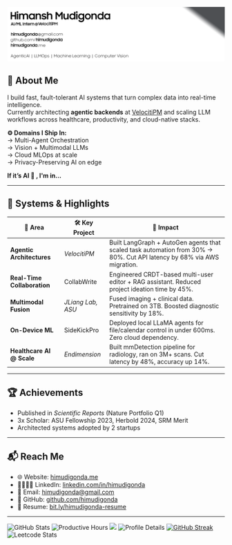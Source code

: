 ![Himansh's Banner](GHBanner.png)

## 🚀 About Me

I build fast, fault-tolerant AI systems that turn complex data into real-time intelligence.  
Currently architecting **agentic backends** at [VelocitiPM](https://www.velocitipm.com) and scaling LLM workflows across healthcare, productivity, and cloud-native stacks.

**⚙️ Domains I Ship In:**  
→ Multi-Agent Orchestration  
→ Vision + Multimodal LLMs  
→ Cloud MLOps at scale  
→ Privacy-Preserving AI on edge  
 
**If it’s AI 🧠 , I'm in...**

---

## 🧠 Systems & Highlights

| 🧩 Area | 🛠️ Key Project | 🧬 Impact |
|--------|----------------|----------|
| **Agentic Architectures** | _VelocitiPM_ | Built LangGraph + AutoGen agents that scaled task automation from 30% → 80%. Cut API latency by 68% via AWS migration. |
| **Real-Time Collaboration** | CollabWrite | Engineered CRDT-based multi-user editor + RAG assistant. Reduced project ideation time by 45%. |
| **Multimodal Fusion** | _JLiang Lab, ASU_ | Fused imaging + clinical data. Pretrained on 3TB. Boosted diagnostic sensitivity by 18%. |
| **On-Device ML** | SideKickPro | Deployed local LLaMA agents for file/calendar control in under 600ms. Zero cloud dependency. |
| **Healthcare AI @ Scale** | _Endimension_ | Built mmDetection pipeline for radiology, ran on 3M+ scans. Cut latency by 48%, accuracy up 14%. |

---
## 🏆 Achievements

- Published in *Scientific Reports* (Nature Portfolio Q1)  
- 3x Scholar: ASU Fellowship 2023, Herbold 2024, SRM Merit  
- Architected systems adopted by 2 startups  

---

## 📬 Reach Me

- 🌐 Website: [himudigonda.me](https://himudigonda.me)  
- 🫱🏽‍🫲🏻 LinkedIn: [linkedin.com/in/himudigonda](https://www.linkedin.com/in/himudigonda)  
- 📧 Email: [himudigonda@gmail.com](mailto:himudigonda@gmail.com)  
- 🐙 GitHub: [github.com/himudigonda](https://www.github.com/himudigonda)  
- 📄 Resume: [bit.ly/himudigonda-resume](https://bit.ly/himudigonda-resume)  

---

![GitHub Stats](https://github-readme-stats.vercel.app/api?username=himudigonda&show_icons=true&theme=radical)
![Productive Hours](http://github-profile-summary-cards.vercel.app/api/cards/productive-time?username=himudigonda&theme=radical&utcOffset=-7)
<img width=800 src="https://github-profile-trophy.vercel.app/?username=himudigonda&margin-w=15&column=9&theme=tokyonight&no-frame=true"/>
![Profile Details](http://github-profile-summary-cards.vercel.app/api/cards/profile-details?username=himudigonda&theme=radical)
[![GitHub Streak](https://github-readme-streak-stats.herokuapp.com/?user=himudigonda&theme=dark)](https://git.io/streak-stats)
![Leetcode Stats](https://leetcard.jacoblin.cool/himudigonda)
